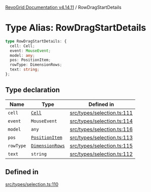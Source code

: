 [RevoGrid Documentation v4.14.11](README.md) / RowDragStartDetails

# Type Alias: RowDragStartDetails

```ts
type RowDragStartDetails: {
  cell: Cell;
  event: MouseEvent;
  model: any;
  pos: PositionItem;
  rowType: DimensionRows;
  text: string;
};
```

## Type declaration

| Name | Type | Defined in |
| ------ | ------ | ------ |
| `cell` | [`Cell`](Interface.Cell.md) | [src/types/selection.ts:111](https://github.com/revolist/revogrid/blob/8390153a63782c6f2a806fb42e5983525eb9dc87/src/types/selection.ts#L111) |
| `event` | `MouseEvent` | [src/types/selection.ts:114](https://github.com/revolist/revogrid/blob/8390153a63782c6f2a806fb42e5983525eb9dc87/src/types/selection.ts#L114) |
| `model` | `any` | [src/types/selection.ts:116](https://github.com/revolist/revogrid/blob/8390153a63782c6f2a806fb42e5983525eb9dc87/src/types/selection.ts#L116) |
| `pos` | [`PositionItem`](Interface.PositionItem.md) | [src/types/selection.ts:113](https://github.com/revolist/revogrid/blob/8390153a63782c6f2a806fb42e5983525eb9dc87/src/types/selection.ts#L113) |
| `rowType` | [`DimensionRows`](TypeAlias.DimensionRows.md) | [src/types/selection.ts:115](https://github.com/revolist/revogrid/blob/8390153a63782c6f2a806fb42e5983525eb9dc87/src/types/selection.ts#L115) |
| `text` | `string` | [src/types/selection.ts:112](https://github.com/revolist/revogrid/blob/8390153a63782c6f2a806fb42e5983525eb9dc87/src/types/selection.ts#L112) |

## Defined in

[src/types/selection.ts:110](https://github.com/revolist/revogrid/blob/8390153a63782c6f2a806fb42e5983525eb9dc87/src/types/selection.ts#L110)
